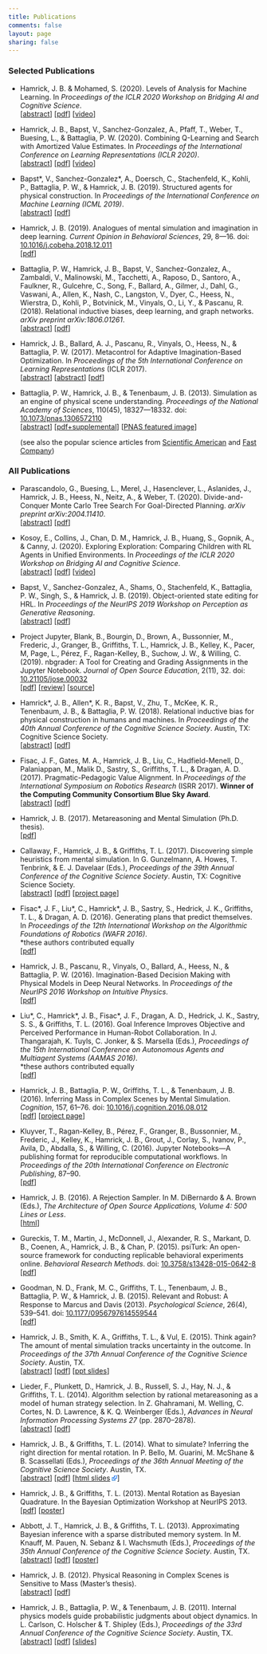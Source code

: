 ```yaml
---
title: Publications
comments: false
layout: page
sharing: false
---
```


### Selected Publications

* Hamrick, J. B. & Mohamed, S. (2020). Levels of Analysis for Machine Learning. In *Proceedings of the ICLR 2020 Workshop on Bridging AI and Cognitive Science*.  
  [[abstract](https://arxiv.org/abs/2004.05107)]
  [[pdf](https://arxiv.org/pdf/2004.05107)]
  [[video](https://baicsworkshop.github.io/program/baics_6.html)]

* Hamrick, J. B., Bapst, V., Sanchez-Gonzalez, A., Pfaff, T., Weber, T., Buesing, L., & Battaglia, P. W. (2020). Combining Q-Learning and Search with Amortized Value Estimates. In *Proceedings of the International Conference on Learning Representations (ICLR 2020)*.  
  [[abstract](https://arxiv.org/abs/1912.02807)]
  [[pdf](https://arxiv.org/pdf/1912.02807.pdf)]
  [[video](https://iclr.cc/virtual_2020/poster_SkeAaJrKDS.html)]

* Bapst\*, V., Sanchez-Gonzalez\*, A., Doersch, C., Stachenfeld, K., Kohli, P., Battaglia, P. W., & Hamrick, J. B. (2019). Structured agents for physical construction. In *Proceedings of the International Conference on Machine Learning (ICML 2019)*.  
  [[abstract](https://arxiv.org/abs/1904.03177)]
  [[pdf](https://arxiv.org/pdf/1904.03177.pdf)]

* Hamrick, J. B. (2019). Analogues of mental simulation and imagination in deep learning. *Current Opinion in Behavioral Sciences*, 29, 8—16. doi: [10.1016/j.cobeha.2018.12.011](https://doi.org/10.1016/j.cobeha.2018.12.011)  
  [[pdf](/pdf/Hamrick2019-Analogues_of_mental_simulation.pdf)]

* Battaglia, P. W., Hamrick, J. B., Bapst, V., Sanchez-Gonzalez, A., Zambaldi, V., Malinowski, M., Tacchetti, A., Raposo, D., Santoro, A., Faulkner, R., Gulcehre, C., Song, F., Ballard, A., Gilmer, J., Dahl, G., Vaswani, A., Allen, K., Nash, C., Langston, V., Dyer, C., Heess, N., Wierstra, D., Kohli, P., Botvinick, M., Vinyals, O., Li, Y., & Pascanu, R. (2018). Relational inductive biases, deep learning, and graph networks. *arXiv preprint arXiv:1806.01261*.  
  [[abstract](https://arxiv.org/abs/1806.01261)]
  [[pdf](https://arxiv.org/pdf/1806.01261.pdf)]

* Hamrick, J. B., Ballard, A. J., Pascanu, R., Vinyals, O., Heess, N., & Battaglia, P. W. (2017). Metacontrol for Adaptive Imagination-Based Optimization. In *Proceedings of the 5th International Conference on Learning Representations* (ICLR 2017).  
  [[abstract](https://openreview.net/forum?id=Bk8BvDqex)]
  [[abstract](https://arxiv.org/abs/1705.02670)]
  [[pdf](/pdf/Hamrick2017-Metacontrol_for_adaptive_imagina.pdf)]

* Battaglia, P. W., Hamrick, J. B., & Tenenbaum, J. B. (2013). Simulation as an engine of physical scene understanding. *Proceedings of the National Academy of Sciences*, 110(45), 18327—18332.  doi: [10.1073/pnas.1306572110](http://dx.doi.org/10.1073/pnas.1306572110)  
  [[abstract](http://www.pnas.org/content/110/45/18327.abstract)]
  [[pdf+supplemental](/pdf/Battaglia2013-Simulation_as_an_engine_of_physi.pdf)]
  [[PNAS featured image](http://www.pnas.org/site/media/Featured_Image_stone.xhtml)]  

  (see also the popular science articles from
  [Scientific American](http://www.scientificamerican.com/article/the-video-game-engine-in-your-head)
  and
  [Fast Company](http://www.fastcodesign.com/3022236/evidence/how-our-brains-play-angry-birds-with-the-world))

### All Publications

* Parascandolo, G., Buesing, L., Merel, J., Hasenclever, L., Aslanides, J., Hamrick, J. B., Heess, N., Neitz, A., & Weber, T. (2020). Divide-and-Conquer Monte Carlo Tree Search For Goal-Directed Planning. *arXiv preprint arXiv:2004.11410*.  
  [[abstract](https://arxiv.org/abs/2004.11410)]
  [[pdf](https://arxiv.org/pdf/2004.11410)]

* Kosoy, E., Collins, J., Chan, D. M., Hamrick, J. B., Huang, S., Gopnik, A., & Canny, J. (2020). Exploring Exploration: Comparing Children with RL Agents in Unified Environments. In *Proceedings of the ICLR 2020 Workshop on Bridging AI and Cognitive Science*.  
  [[abstract](https://arxiv.org/abs/2005.02880)]
  [[pdf](https://arxiv.org/pdf/2005.02880)]
  [[video](https://baicsworkshop.github.io/program/baics_24.html)]

* Bapst, V., Sanchez-Gonzalez, A., Shams, O., Stachenfeld, K., Battaglia, P. W., Singh, S., & Hamrick, J. B. (2019). Object-oriented state editing for HRL. In *Proceedings of the NeurIPS 2019 Workshop on Perception as Generative Reasoning*.  
  [[abstract](https://arxiv.org/abs/1910.14361)]
  [[pdf](https://arxiv.org/pdf/1910.14361)]

* Project Jupyter, Blank, B., Bourgin, D., Brown, A., Bussonnier, M., Frederic, J., Granger, B., Griffiths, T. L., Hamrick, J. B., Kelley, K., Pacer, M, Page, L., Pérez, F., Ragan-Kelley, B., Suchow, J. W., & Willing, C. (2019). nbgrader: A Tool for Creating and Grading Assignments in the Jupyter Notebook. *Journal of Open Source Education*, 2(11), 32. doi: [10.21105/jose.00032](https://doi.org/10.21105/jose.00032)  
  [[pdf](https://www.theoj.org/jose-papers/jose.00032/10.21105.jose.00032.pdf)]
  [[review](https://github.com/openjournals/jose-reviews/issues/32)]
  [[source](https://github.com/jupyter/nbgrader/blob/master/paper/paper.md)]

* Hamrick\*, J. B., Allen\*, K. R., Bapst, V., Zhu, T., McKee, K. R., Tenenbaum, J. B., & Battaglia, P. W. (2018). Relational inductive bias for physical construction in humans and machines. In *Proceedings of the 40th Annual Conference of the Cognitive Science Society*. Austin, TX: Cognitive Science Society.  
  [[abstract](https://arxiv.org/abs/1806.01203)]
  [[pdf](https://arxiv.org/pdf/1806.01203.pdf)]

* Fisac, J. F., Gates, M. A., Hamrick, J. B., Liu, C., Hadfield-Menell, D., Palaniappan, M., Malik D., Sastry, S., Griffiths, T. L., & Dragan, A. D. (2017). Pragmatic-Pedagogic Value Alignment. In *Proceedings of the International Symposium on Robotics Research* (ISRR 2017). **Winner of the Computing Community Consortium Blue Sky Award**.   
  [[abstract](https://arxiv.org/abs/1707.06354)]
  [[pdf](https://arxiv.org/pdf/1707.06354.pdf)]

* Hamrick, J. B. (2017). Metareasoning and Mental Simulation (Ph.D. thesis).  
  [[pdf](/pdf/Hamrick2017-Metareasoning_and_mental_simulation.pdf)]

* Callaway, F., Hamrick, J. B., & Griffiths, T. L. (2017). Discovering simple heuristics from mental simulation. In G. Gunzelmann, A. Howes, T. Tenbrink, & E. J. Davelaar (Eds.), *Proceedings of the 39th Annual Conference of the Cognitive Science Society*. Austin, TX: Cognitive Science Society.  
  [[abstract](https://mindmodeling.org/cogsci2017/papers/0332/index.html)]
  [[pdf](/pdf/Callaway2017-Discovering_simple_heuristics.pdf)]
  [[project page](https://osf.io/ut3xp/)]

* Fisac\*, J. F., Liu\*, C., Hamrick\*, J. B., Sastry, S., Hedrick, J. K., Griffiths, T. L., & Dragan, A. D. (2016). Generating plans that predict themselves. In *Proceedings of the 12th International Workshop on the Algorithmic Foundations of Robotics (WAFR 2016)*.  
  \*these authors contributed equally  
  [[pdf](/pdf/Fisac2016-Generating_Plans_That_Predict_Themselves.pdf)]

* Hamrick, J. B., Pascanu, R., Vinyals, O., Ballard, A., Heess, N., & Battaglia, P. W. (2016). Imagination-Based Decision Making with Physical Models in Deep Neural Networks. In *Proceedings of the NeurIPS 2016 Workshop on Intuitive Physics*.  
  [[pdf](/pdf/Hamrick2016-Imagination_Based_Decision_Making.pdf)]

* Liu\*, C., Hamrick\*, J. B., Fisac\*, J. F., Dragan, A. D., Hedrick, J. K., Sastry, S. S., & Griffiths, T. L. (2016). Goal Inference Improves Objective and Perceived Performance in Human-Robot Collaboration. In J. Thangarajah, K. Tuyls, C. Jonker, & S. Marsella (Eds.), *Proceedings of the 15th International Conference on Autonomous Agents and Multiagent Systems (AAMAS 2016)*.  
  \*these authors contributed equally  
  [[pdf](/pdf/Liu2016-Goal_Inference_Improves_Objective.pdf)]

* Hamrick, J. B., Battaglia, P. W., Griffiths, T. L., & Tenenbaum, J. B. (2016). Inferring Mass in Complex Scenes by Mental Simulation. *Cognition*, 157, 61–76. doi: [10.1016/j.cognition.2016.08.012](http://doi.org/10.1016/j.cognition.2016.08.012)  
  [[pdf](/pdf/Hamrick2016-Inferring_Mass_In_Complex_Scenes.pdf)]
  [[project page](https://osf.io/y3vsf/)]

* Kluyver, T., Ragan-Kelley, B., Pérez, F., Granger, B., Bussonnier, M., Frederic, J., Kelley, K., Hamrick, J. B., Grout, J., Corlay, S., Ivanov, P., Avila, D., Abdalla, S., & Willing, C. (2016). Jupyter Notebooks—A publishing format for reproducible computational workflows. In *Proceedings of the 20th International Conference on Electronic Publishing*, 87–90.  
  [[pdf](https://goedoc.uni-goettingen.de/goescholar/bitstream/handle/1/13343/Loizides_Schmidt.pdf?sequence=1#page=100)]

* Hamrick, J. B. (2016). A Rejection Sampler. In M. DiBernardo & A. Brown (Eds.), *The Architecture of Open Source Applications, Volume 4: 500 Lines or Less*.  
  [[html](http://aosabook.org/en/500L/a-rejection-sampler.html)]

* Gureckis, T. M., Martin, J., McDonnell, J., Alexander, R. S., Markant, D. B., Coenen, A., Hamrick, J. B., & Chan, P. (2015). psiTurk: An open-source framework for conducting replicable behavioral experiments online. *Behavioral Research Methods*.  doi: [10.3758/s13428-015-0642-8](http://dx.doi.org/10.3758/s13428-015-0642-8)  
  [[pdf](/pdf/GureckisetalpsiTurk2015.pdf)]

* Goodman, N. D., Frank, M. C., Griffiths, T. L., Tenenbaum, J. B., Battaglia, P. W., & Hamrick, J. B. (2015). Relevant and Robust: A Response to Marcus and Davis (2013). *Psychological Science*, 26(4), 539–541. doi: [10.1177/0956797614559544](http://doi.org/10.1177/0956797614559544)  
  [[pdf](/pdf/Goodman2015-Relevant_and_robust_A_response_to.pdf)]

* Hamrick, J. B., Smith, K. A., Griffiths, T. L., & Vul, E. (2015). Think again? The amount of mental simulation tracks uncertainty in the outcome. In *Proceedings of the 37th Annual Conference of the Cognitive Science Society*. Austin, TX.  
  [[abstract](https://mindmodeling.org/cogsci2015/papers/0156/index.html)]
  [[pdf](/pdf/Hamrick2015-Think_again_the_amount_of_mental_simulation.pdf)]
  [[ppt slides](http://figshare.com/articles/Think_again_The_amount_of_mental_simulation_tracks_uncertainty_in_the_outcome/1554893)]

* Lieder, F., Plunkett, D., Hamrick, J. B., Russell, S. J., Hay, N. J., & Griffiths, T. L. (2014). Algorithm selection by rational metareasoning as a model of human strategy selection. In Z. Ghahramani, M. Welling, C. Cortes, N. D. Lawrence, & K. Q. Weinberger (Eds.), *Advances in Neural Information Processing Systems 27* (pp. 2870–2878).  
  [[abstract](http://papers.nips.cc/paper/5552-algorithm-selection-by-rational-metareasoning-as-a-model-of-human-strategy-selection)]
  [[pdf](/pdf/Lieder2014-Algorithm_selection_by_rational_metareasoning.pdf)]

* Hamrick, J. B., & Griffiths, T. L. (2014). What to simulate?  Inferring the right direction for mental rotation. In P. Bello, M. Guarini, M. McShane & B. Scassellati (Eds.), *Proceedings of the 36th Annual Meeting of the Cognitive Science Society*. Austin, TX.  
  [[abstract](https://mindmodeling.org/cogsci2014/papers/108/)]
  [[pdf](/pdf/Hamrick2014-What_to_simulate_Inferring_the_rig.pdf)]
  [<a href="http://jhamrick.github.io/mental-rotation-slides-cogsci2014" target="_blank">html slides</a> <img src="/assets/img/external.png" alt="opens in new window" class="external" />]

* Hamrick, J. B., & Griffiths, T. L. (2013). Mental Rotation as Bayesian Quadrature. In the Bayesian Optimization Workshop at NeurIPS 2013.  
  [[pdf](/pdf/Hamrick2013-Mental_Rotation_as_Bayesian_Quadra.pdf)]
  [[poster](http://figshare.com/articles/Mental_Rotation_as_Bayesian_Quadrature/900394)]

* Abbott, J. T., Hamrick, J. B., & Griffiths, T. L. (2013). Approximating Bayesian inference with a sparse distributed memory system. In M. Knauff, M. Pauen, N. Sebanz & I. Wachsmuth (Eds.), *Proceedings of the 35th Annual Conference of the Cognitive Science Society*. Austin, TX.  
  [[abstract](http://mindmodeling.org/cogsci2013/papers/0316/index.html)]
  [[pdf](http://mindmodeling.org/cogsci2013/papers/0316/paper0316.pdf)]
  [[poster](http://figshare.com/articles/Approximating_Bayesian_inference_with_a_sparse_distributed_memory_system/768509)]

* Hamrick, J. B. (2012). Physical Reasoning in Complex Scenes is Sensitive to Mass (Master’s thesis).  
  [[abstract](http://dspace.mit.edu/handle/1721.1/77012)]
  [[pdf](/pdf/Hamrick2012-Physical_Reasoning_in_Complex_Scen.pdf)]

* Hamrick, J. B., Battaglia, P. W., & Tenenbaum, J. B. (2011). Internal physics models guide probabilistic judgments about object dynamics. In L. Carlson, C. Holscher & T. Shipley (Eds.), *Proceedings of the 33rd Annual Conference of the Cognitive Science Society*. Austin, TX.  
  [[abstract](http://mindmodeling.org/cogsci2011/papers/0350/index.html)]
  [[pdf](http://mindmodeling.org/cogsci2011/papers/0350/paper0350.pdf)]
  [[slides](http://figshare.com/articles/Intuitive_physics_judgments_guided_by_probabilistic_dynamics_model/768508)]
